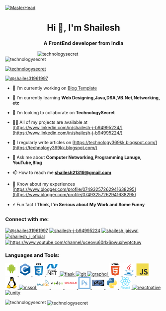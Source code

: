 [![MasterHead](https://images.unsplash.com/photo-1504805572947-34fad45aed93?ixlib=rb-4.0.3&ixid=MnwxMjA3fDB8MHxwaG90by1wYWdlfHx8fGVufDB8fHx8&auto=format&fit=crop&w=2070&q=80)](https://technology369kk.blogspot.com)
<h1 align="center">Hi 👋, I'm Shailesh</h1>
<h3 align="center">A FrontEnd developer from India</h3>
<img align="right" alt="technologysecret" width="400" src="https://i.etsystatic.com/11122259/r/il/7a6142/1478351854/il_794xN.1478351854_lk24.jpg">


<p align="left"> <img src="https://komarev.com/ghpvc/?username=technologysecret&label=Profile%20views&color=0e75b6&style=flat" alt="technologysecret" /> </p>

<p align="left"> <a href="https://github.com/ryo-ma/github-profile-trophy"><img src="https://github-profile-trophy.vercel.app/?username=technologysecret" alt="technologysecret" /></a> </p>

<p align="left"> <a href="https://twitter.com/@shailes31961997" target="blank"><img src="https://img.shields.io/twitter/follow/@shailes31961997?logo=twitter&style=for-the-badge" alt="@shailes31961997" /></a> </p>

- 🔭 I’m currently working on [Blog Template](https://technology369kk.blogspot.com/)

- 🌱 I’m currently learning **Web Designing,Java,DSA,VB.Net,Networking, etc**

- 👯 I’m looking to collaborate on **TechnologySecret**

- 👨‍💻 All of my projects are available at [https://www.linkedin.com/in/shailesh-j-b94995224/](https://www.linkedin.com/in/shailesh-j-b94995224/)

- 📝 I regularly write articles on [https://technology369kk.blogspot.com/](https://technology369kk.blogspot.com/)

- 💬 Ask me about **Computer Networking,Programming Lanuge, YouTube,Blog**

- 📫 How to reach me **shailesh21319@gmail.com**

- 📄 Know about my experiences [https://www.blogger.com/profile/07493257262941638295](https://www.blogger.com/profile/07493257262941638295)

- ⚡ Fun fact **I Think, I'm Serious about My Work and Some Funny**

<h3 align="left">Connect with me:</h3>
<p align="left">
<a href="https://twitter.com/@shailes31961997" target="blank"><img align="center" src="https://raw.githubusercontent.com/rahuldkjain/github-profile-readme-generator/master/src/images/icons/Social/twitter.svg" alt="@shailes31961997" height="30" width="40" /></a>
<a href="https://linkedin.com/in/shailesh-j-b94995224" target="blank"><img align="center" src="https://raw.githubusercontent.com/rahuldkjain/github-profile-readme-generator/master/src/images/icons/Social/linked-in-alt.svg" alt="shailesh-j-b94995224" height="30" width="40" /></a>
<a href="https://fb.com/shailesh jaiswal" target="blank"><img align="center" src="https://raw.githubusercontent.com/rahuldkjain/github-profile-readme-generator/master/src/images/icons/Social/facebook.svg" alt="shailesh jaiswal" height="30" width="40" /></a>
<a href="https://instagram.com/shailesh_j_oficial" target="blank"><img align="center" src="https://raw.githubusercontent.com/rahuldkjain/github-profile-readme-generator/master/src/images/icons/Social/instagram.svg" alt="shailesh_j_oficial" height="30" width="40" /></a>
<a href="https://www.youtube.com/c/https://www.youtube.com/channel/uceovu60rlx6pwuxhvptctuw" target="blank"><img align="center" src="https://raw.githubusercontent.com/rahuldkjain/github-profile-readme-generator/master/src/images/icons/Social/youtube.svg" alt="https://www.youtube.com/channel/uceovu60rlx6pwuxhvptctuw" height="30" width="40" /></a>
</p>

<h3 align="left">Languages and Tools:</h3>
<p align="left"> <a href="https://developer.android.com" target="_blank" rel="noreferrer"> <img src="https://raw.githubusercontent.com/devicons/devicon/master/icons/android/android-original-wordmark.svg" alt="android" width="40" height="40"/> </a> <a href="https://www.cprogramming.com/" target="_blank" rel="noreferrer"> <img src="https://raw.githubusercontent.com/devicons/devicon/master/icons/c/c-original.svg" alt="c" width="40" height="40"/> </a> <a href="https://www.w3schools.com/css/" target="_blank" rel="noreferrer"> <img src="https://raw.githubusercontent.com/devicons/devicon/master/icons/css3/css3-original-wordmark.svg" alt="css3" width="40" height="40"/> </a> <a href="https://dotnet.microsoft.com/" target="_blank" rel="noreferrer"> <img src="https://raw.githubusercontent.com/devicons/devicon/master/icons/dot-net/dot-net-original-wordmark.svg" alt="dotnet" width="40" height="40"/> </a> <a href="https://flask.palletsprojects.com/" target="_blank" rel="noreferrer"> <img src="https://www.vectorlogo.zone/logos/pocoo_flask/pocoo_flask-icon.svg" alt="flask" width="40" height="40"/> </a> <a href="https://git-scm.com/" target="_blank" rel="noreferrer"> <img src="https://www.vectorlogo.zone/logos/git-scm/git-scm-icon.svg" alt="git" width="40" height="40"/> </a> <a href="https://graphql.org" target="_blank" rel="noreferrer"> <img src="https://www.vectorlogo.zone/logos/graphql/graphql-icon.svg" alt="graphql" width="40" height="40"/> </a> <a href="https://www.w3.org/html/" target="_blank" rel="noreferrer"> <img src="https://raw.githubusercontent.com/devicons/devicon/master/icons/html5/html5-original-wordmark.svg" alt="html5" width="40" height="40"/> </a> <a href="https://www.java.com" target="_blank" rel="noreferrer"> <img src="https://raw.githubusercontent.com/devicons/devicon/master/icons/java/java-original.svg" alt="java" width="40" height="40"/> </a> <a href="https://developer.mozilla.org/en-US/docs/Web/JavaScript" target="_blank" rel="noreferrer"> <img src="https://raw.githubusercontent.com/devicons/devicon/master/icons/javascript/javascript-original.svg" alt="javascript" width="40" height="40"/> </a> <a href="https://www.linux.org/" target="_blank" rel="noreferrer"> <img src="https://raw.githubusercontent.com/devicons/devicon/master/icons/linux/linux-original.svg" alt="linux" width="40" height="40"/> </a> <a href="https://www.microsoft.com/en-us/sql-server" target="_blank" rel="noreferrer"> <img src="https://www.svgrepo.com/show/303229/microsoft-sql-server-logo.svg" alt="mssql" width="40" height="40"/> </a> <a href="https://www.mysql.com/" target="_blank" rel="noreferrer"> <img src="https://raw.githubusercontent.com/devicons/devicon/master/icons/mysql/mysql-original-wordmark.svg" alt="mysql" width="40" height="40"/> </a> <a href="https://nodejs.org" target="_blank" rel="noreferrer"> <img src="https://raw.githubusercontent.com/devicons/devicon/master/icons/nodejs/nodejs-original-wordmark.svg" alt="nodejs" width="40" height="40"/> </a> <a href="https://www.oracle.com/" target="_blank" rel="noreferrer"> <img src="https://raw.githubusercontent.com/devicons/devicon/master/icons/oracle/oracle-original.svg" alt="oracle" width="40" height="40"/> </a> <a href="https://www.photoshop.com/en" target="_blank" rel="noreferrer"> <img src="https://raw.githubusercontent.com/devicons/devicon/master/icons/photoshop/photoshop-line.svg" alt="photoshop" width="40" height="40"/> </a> <a href="https://www.php.net" target="_blank" rel="noreferrer"> <img src="https://raw.githubusercontent.com/devicons/devicon/master/icons/php/php-original.svg" alt="php" width="40" height="40"/> </a> <a href="https://www.python.org" target="_blank" rel="noreferrer"> <img src="https://raw.githubusercontent.com/devicons/devicon/master/icons/python/python-original.svg" alt="python" width="40" height="40"/> </a> <a href="https://reactjs.org/" target="_blank" rel="noreferrer"> <img src="https://raw.githubusercontent.com/devicons/devicon/master/icons/react/react-original-wordmark.svg" alt="react" width="40" height="40"/> </a> <a href="https://reactnative.dev/" target="_blank" rel="noreferrer"> <img src="https://reactnative.dev/img/header_logo.svg" alt="reactnative" width="40" height="40"/> </a> <a href="https://unity.com/" target="_blank" rel="noreferrer"> <img src="https://www.vectorlogo.zone/logos/unity3d/unity3d-icon.svg" alt="unity" width="40" height="40"/> </a> </p>

<p><img align="left" src="https://github-readme-stats.vercel.app/api/top-langs?username=technologysecret&show_icons=true&locale=en&layout=compact" alt="technologysecret" /></p>

<p>&nbsp;<img align="center" src="https://github-readme-stats.vercel.app/api?username=technologysecret&show_icons=true&locale=en" alt="technologysecret" /></p>
